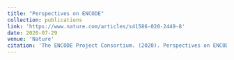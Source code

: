 ```yaml
---
title: "Perspectives on ENCODE"
collection: publications
link: 'https://www.nature.com/articles/s41586-020-2449-8'
date: 2020-07-29
venue: 'Nature'
citation: 'The ENCODE Project Consortium. (2020). Perspectives on ENCODE. Nature, 583, 693–698. https://doi.org/10.1038/s41586-020-2449-8'
---
```

